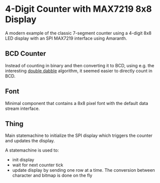 # 4-Digit Counter with MAX7219 8x8 Display

A modern example of the classic 7-segment counter using a 4-digit 8x8 LED display with an SPI MAX7219 interface using Amaranth.

## BCD Counter

Instead of counting in binary and then converting it to BCD, using e.g. the interesting [double dabble](https://en.wikipedia.org/wiki/Double_dabble) algorithm, it seemed easier to directly count in BCD.

## Font

Minimal component that contains a 8x8 pixel font with the default data stream interface.

## Thing
Main statemachine to initialize the SPI display which triggers the counter and updates the display.

A statemachine is used to:
- init display
- wait for next counter tick
- update display by sending one row at a time. The conversion between character and bitmap is done on the fly
